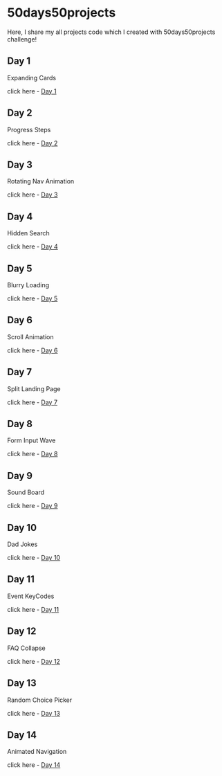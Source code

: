 # 50days50projects

Here, I share my all projects code which I created with 50days50projects challenge!

## Day 1

Expanding Cards

click here - [Day 1](expanding-cards/day1.md)


## Day 2

Progress Steps

click here - [Day 2](progress-steps/day2.md)


## Day 3

Rotating Nav Animation

click here - [Day 3](rotating-nav-animation/day3.md)


## Day 4

Hidden Search

click here - [Day 4](hidden-search/day4.md)


## Day 5

Blurry Loading

click here - [Day 5](blurry-loading/day5.md)


## Day 6

Scroll Animation

click here - [Day 6](scroll-animation/day6.md)


## Day 7

Split Landing Page

click here - [Day 7](split-landing-page/day7.md)


## Day 8

Form Input Wave

click here - [Day 8](form-input-wave/day8.md)


## Day 9

Sound Board

click here - [Day 9](sound-board/day9.md)


## Day 10

Dad Jokes

click here - [Day 10](dad-jokes/day10.md)


## Day 11

Event KeyCodes

click here - [Day 11](event-keycodes/day11.md)


## Day 12

FAQ Collapse

click here - [Day 12](faq-collapse/day12.md)


## Day 13

Random Choice Picker

click here - [Day 13](random-choice-picker/day13.md)


## Day 14

Animated Navigation

click here - [Day 14](animated-navigation/day14.md)
